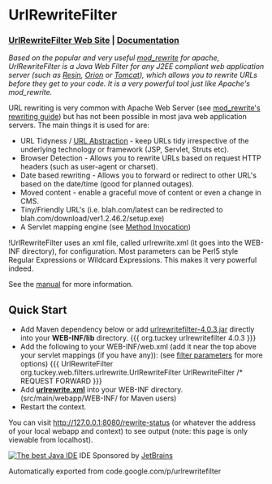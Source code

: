 
# UrlRewriteFilter

### [UrlRewriteFilter Web Site](http://www.tuckey.org/urlrewrite/) | [Documentation](http://urlrewritefilter.googlecode.com/svn/trunk/src/doc/manual/4.0/index.html)


*Based on the popular and very useful [mod_rewrite](http://httpd.apache.org/docs-2.0/mod/mod_rewrite.html) for apache, UrlRewriteFilter is a Java Web Filter for any J2EE compliant web application server (such as [Resin](http://caucho.com), [Orion](http://www.orionserver.com/) or [Tomcat](http://tomcat.apache.org/)), which allows you to rewrite URLs before they get to your code. It is a very powerful tool just like Apache's mod_rewrite.*

URL rewriting is very common with Apache Web Server (see [mod_rewrite's rewriting guide](http://httpd.apache.org/docs-2.0/misc/rewriteguide.html)) but has not been possible in most java web application servers. The main things it is used for are:

  * URL Tidyness / [URL Abstraction](http://urlrewritefilter.googlecode.com/svn/trunk/src/doc/manual/4.0/guide.html#urlabs) - keep URLs tidy irrespective of the underlying technology or framework (JSP, Servlet, Struts etc).
  * Browser Detection - Allows you to rewrite URLs based on request HTTP headers (such as user-agent or charset).
  * Date based rewriting - Allows you to forward or redirect to other URL's based on the date/time (good for planned outages).
  * Moved content - enable a graceful move of content or even a change in CMS.
  * Tiny/Friendly URL's (i.e. blah.com/latest can be redirected to blah.com/download/ver1.2.46.2/setup.exe)
  * A Servlet mapping engine (see [Method Invocation](http://urlrewritefilter.googlecode.com/svn/trunk/src/doc/manual/4.0/guide.html#method))


!UrlRewriteFilter uses an xml file, called urlrewrite.xml (it goes into the WEB-INF directory), for configuration.  Most parameters can be Perl5 style Regular Expressions or Wildcard Expressions. This makes it very powerful indeed.

See the [manual](http://urlrewritefilter.googlecode.com/svn/trunk/src/doc/manual/4.0/index.html) for more information.


## Quick Start

  * Add Maven dependency below or add <a href="http://urlrewritefilter.googlecode.com/files/urlrewritefilter-4.0.3.jar">urlrewritefilter-4.0.3.jar</a> directly into your <b>WEB-INF/lib</b> directory.
{{{
    <dependency>
        <groupId>org.tuckey</groupId>
        <artifactId>urlrewritefilter</artifactId>
        <version>4.0.3</version>
    </dependency>
}}}
  * Add the following to your WEB-INF/web.xml (add it near the top above your servlet mappings (if you have any)): (see <a href="#filterparams">filter parameters</a> for more options)
{{{
    <filter>
        <filter-name>UrlRewriteFilter</filter-name>
        <filter-class>org.tuckey.web.filters.urlrewrite.UrlRewriteFilter</filter-class>
    </filter>
    <filter-mapping>
        <filter-name>UrlRewriteFilter</filter-name>
        <url-pattern>/*</url-pattern>
        <dispatcher>REQUEST</dispatcher>
        <dispatcher>FORWARD</dispatcher>
    </filter-mapping>
}}}
  * Add <b><a href="http://urlrewritefilter.googlecode.com/svn/trunk/src/doc/manual/4.0/urlrewrite.xml">urlrewrite.xml</a></b> into your WEB-INF directory. (src/main/webapp/WEB-INF/ for Maven users)
  * Restart the context.

You can visit http://127.0.0.1:8080/rewrite-status (or whatever the address of your local webapp and context) to see output (note: this page is only viewable from localhost).


<a href="http://www.jetbrains.com/idea/"><img src="http://www.jetbrains.com/img/logo_bw.gif" alt="The best Java IDE" border="0"/></a> IDE Sponsored by [JetBrains](http://www.jetbrains.com/)



Automatically exported from code.google.com/p/urlrewritefilter
